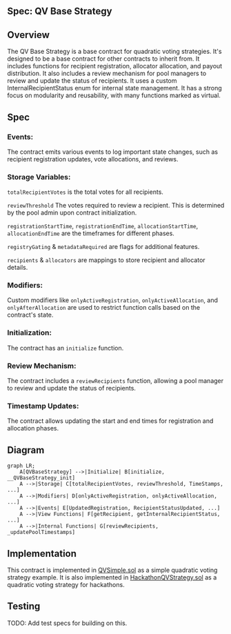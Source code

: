 Spec: QV Base Strategy
---------------------------------

## Overview

The QV Base Strategy is a base contract for quadratic voting strategies. It's designed to be a base contract for other contracts to inherit from. It includes functions for recipient registration, allocator allocation, and payout distribution. It also includes a review mechanism for pool managers to review and update the status of recipients. It uses a custom InternalRecipientStatus enum for internal state management. It has a strong focus on modularity and reusability, with many functions marked as virtual.

## Spec

### Events:
The contract emits various events to log important state changes, such as recipient registration updates, vote allocations, and reviews.

### Storage Variables:

`totalRecipientVotes`  is the total votes for all recipients.

`reviewThreshold` The votes required to review a recipient. This is determined by the pool admin upon contract initialization.

`registrationStartTime`, `registrationEndTime`, `allocationStartTime`, `allocationEndTime` are the timeframes for different phases.

`registryGating` & `metadataRequired` are flags for additional features.

`recipients` & `allocators` are mappings to store recipient and allocator details.

### Modifiers:
Custom modifiers like `onlyActiveRegistration`, `onlyActiveAllocation`, and `onlyAfterAllocation` are used to restrict function calls based on the contract's state.

### Initialization:
The contract has an `initialize` function.

### Review Mechanism:
The contract includes a `reviewRecipients` function, allowing a pool manager to review and update the status of recipients.

### Timestamp Updates:
The contract allows updating the start and end times for registration and allocation phases.

## Diagram
```mermaid
graph LR;
    A[QVBaseStrategy] -->|Initialize| B[initialize, __QVBaseStrategy_init]
    A -->|Storage| C[totalRecipientVotes, reviewThreshold, TimeStamps, ...]
    A -->|Modifiers| D[onlyActiveRegistration, onlyActiveAllocation, ...]
    A -->|Events| E[UpdatedRegistration, RecipientStatusUpdated, ...]
    A -->|View Functions| F[getRecipient, getInternalRecipientStatus, ...]
    A -->|Internal Functions| G[reviewRecipients, _updatePoolTimestamps]
```

## Implementation

This contract is implemented in [QVSimple.sol](../qv-simple/QVSimpleStrategy.sol) as a simple quadratic voting strategy example. It is also implemented in [HackathonQVStrategy.sol](../qv-hackathon/HackathonQVStrategy.sol) as a quadratic voting strategy for hackathons.

## Testing
TODO: Add test specs for building on this.